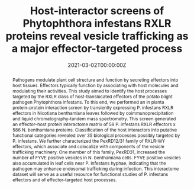 ---
title: "Host-interactor screens of Phytophthora infestans RXLR proteins reveal vesicle trafficking as a major effector-targeted process"
authors:

- Benjamin Petre
- Mauricio P. Contreras
- Tolga O. Bozkurt
- Martin H. Schattat
- Jan Sklenar
- Sebastian Schornack
- Ahmed Abd-El-Haliem
- admin
- Rosa Lozano-Durán
- Yasin F. Dagdas
- Frank L.H. Menke
- Alexandra M.E. Jones
- Jack H. Vossen
- Silke Robatzek
- Sophien Kamoun
- Joe Win

author_notes:
# - "Equal contribution"
# - "Equal contribution"
date: "2021-03-02T00:00:00Z"
doi: "https://doi.org/10.1093/plcell/koab069"

# Schedule page publish date (NOT publication's date).
publishDate: "2017-04-01T00:00:00Z"

# Publication type.
# Legend: 0 = Uncategorized; 1 = Conference paper; 2 = Journal article;
# 3 = Preprint / Working Paper; 4 = Report; 5 = Book; 6 = Book section;
# 7 = Thesis; 8 = Patent
publication_types: ["2"]

# Publication name and optional abbreviated publication name.
publication: "*The Plant Cell*, 33 (5), 1447-1471"
publication_short: ""

abstract: Pathogens modulate plant cell structure and function by secreting effectors into host tissues. Effectors typically function by associating with host molecules and modulating their activities. This study aimed to identify the host processes targeted by the RXLR class of host-translocated effectors of the potato blight pathogen Phytophthora infestans. To this end, we performed an in planta protein–protein interaction screen by transiently expressing P. infestans RXLR effectors in Nicotiana benthamiana leaves followed by coimmunoprecipitation and liquid chromatography-tandem mass spectrometry. This screen generated an effector–host protein interactome matrix of 59 P. infestans RXLR effectors x 586 N. benthamiana proteins. Classification of the host interactors into putative functional categories revealed over 35 biological processes possibly targeted by P. infestans. We further characterized the PexRD12/31 family of RXLR-WY effectors, which associate and colocalize with components of the vesicle trafficking machinery. One member of this family, PexRD31, increased the number of FYVE positive vesicles in N. benthamiana cells. FYVE positive vesicles also accumulated in leaf cells near P. infestans hyphae, indicating that the pathogen may enhance endosomal trafficking during infection. This interactome dataset will serve as a useful resource for functional studies of P. infestans effectors and of effector-targeted host processes.

# Summary. An optional shortened abstract.
# summary: Lorem ipsum dolor sit amet, consectetur adipiscing elit. Duis posuere tellus ac convallis placerat. Proin tincidunt magna sed ex sollicitudin condimentum.

# links:
# - name: ""
#   url: ""
url_pdf: "https://academic.oup.com/plcell/article-pdf/33/5/1447/38859399/koab069.pdf"
# url_code: ''
# url_dataset: ''
# url_poster: ''
# url_project: ''
# url_slides: ''
# url_source: ''
# url_video: ''

tags:
- Source Themes
featured: true

# Featured image
# To use, add an image named `featured.jpg/png` to your page's folder. 
image:
  caption: ''
  focal_point: ""

# Associated Projects (optional).
#   Associate this publication with one or more of your projects.
#   Simply enter your project's folder or file name without extension.
#   E.g. `internal-project` references `content/project/internal-project/index.md`.
#   Otherwise, set `projects: []`.
projects: []

# Slides (optional).
#   Associate this publication with Markdown slides.
#   Simply enter your slide deck's filename without extension.
#   E.g. `slides: "example"` references `content/slides/example/index.md`.
#   Otherwise, set `slides: ""`.
# slides: example
---